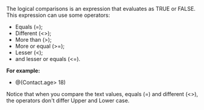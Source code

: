 The logical comparisons is an expression that evaluates as TRUE or FALSE. This expression can use some operators: 
- Equals (=);
- Different (<>);
- More than (>);
- More or equal (>=);
- Lesser (<);
- and lesser or equals (<=).

**For example:**

- @(Contact.age> 18)

Notice that when you compare the text values, equals (=) and different (<>), the operators don't differ Upper and Lower case.
